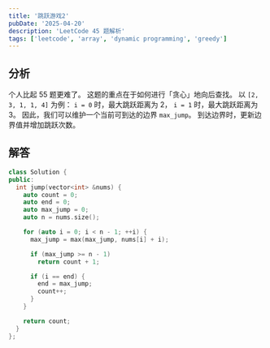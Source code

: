 ```yaml
---
title: '跳跃游戏2'
pubDate: '2025-04-20'
description: 'LeetCode 45 题解析'
tags: ['leetcode', 'array', 'dynamic programming', 'greedy']
---
```


## 分析

个人比起 55 题更难了。
这题的重点在于如何进行「贪心」地向后查找。
以 `[2, 3, 1, 1, 4]` 为例：
`i = 0` 时，最大跳跃距离为 2， `i = 1` 时，最大跳跃距离为 3。
因此，我们可以维护一个当前可到达的边界 `max_jump`。
到达边界时，更新边界值并增加跳跃次数。

## 解答

```cpp
class Solution {
public:
  int jump(vector<int> &nums) {
    auto count = 0;
    auto end = 0;
    auto max_jump = 0;
    auto n = nums.size();

    for (auto i = 0; i < n - 1; ++i) {
      max_jump = max(max_jump, nums[i] + i);

      if (max_jump >= n - 1)
        return count + 1;

      if (i == end) {
        end = max_jump;
        count++;
      }
    }

    return count;
  }
};
```
